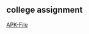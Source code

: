 ## college assignment

[APK-File](https://drive.google.com/file/d/1-Xu73OOnNTzpuuysIKK14zxskdbyL0rj/view?usp=sharing)

